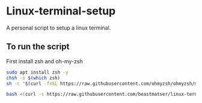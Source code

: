 # Linux-terminal-setup

A personal script to setup a linux terminal.

## To run the script

First install zsh and oh-my-zsh
```sh
sudo apt install zsh -y
chsh -s $(which zsh)
sh -c "$(curl -fsSL https://raw.githubusercontent.com/ohmyzsh/ohmyzsh/master/tool/install.sh)"
```

```sh
bash <(curl -s https://raw.githubusercontent.com/beastmatser/linux-terminal-setup/master/setup.sh)
```
